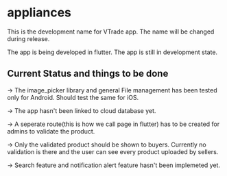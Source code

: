 # appliances

This is the development name for VTrade app. The name will be changed during release.

The app is being developed in flutter. The app is still in development state.

## Current Status and things to be done
 -> The image_picker library and general File management has been tested only for Android. Should test the same for iOS.
 
 -> The app hasn't been linked to cloud database yet.
 
 -> A seperate route(this is how we call page in flutter) has to be created for admins to validate the product.
 
 -> Only the validated product should be shown to buyers. Currently no validation is there and the user can see every product uploaded by sellers.
 
 -> Search feature and notification alert feature hasn't been implemeted yet.



